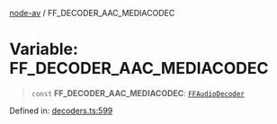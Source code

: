 [node-av](../globals.md) / FF\_DECODER\_AAC\_MEDIACODEC

# Variable: FF\_DECODER\_AAC\_MEDIACODEC

> `const` **FF\_DECODER\_AAC\_MEDIACODEC**: [`FFAudioDecoder`](../type-aliases/FFAudioDecoder.md)

Defined in: [decoders.ts:599](https://github.com/seydx/av/blob/f8631fc881b394300b1479f511d55cf1c370a87f/src/constants/decoders.ts#L599)
